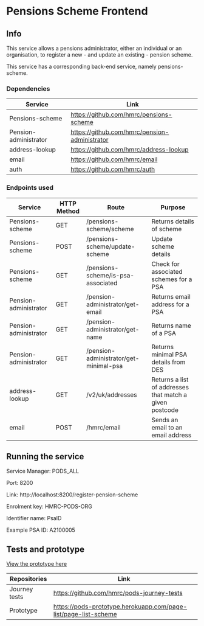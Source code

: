 # Pensions Scheme Frontend 

## Info

This service allows a pensions administrator, either an individual or an organisation, to register a new - and update an existing - pension scheme.

This service has a corresponding back-end service, namely pensions-scheme.

### Dependencies

|Service                |Link                                           |
|-----------------------|-----------------------------------------------|
|Pensions-scheme        |https://github.com/hmrc/pensions-scheme        |
|Pension-administrator  |https://github.com/hmrc/pension-administrator  |
|address-lookup         |https://github.com/hmrc/address-lookup         |
|email                  |https://github.com/hmrc/email                  |
|auth                   |https://github.com/hmrc/auth                   |

### Endpoints used   

|Service | HTTP Method | Route | Purpose
|-----------------------|-------|-------------------------------------------|------------------|
|Pensions-scheme        | GET  | /pensions-scheme/scheme                    | Returns details of scheme |
|Pensions-scheme        | POST  | /pensions-scheme/update-scheme            | Update scheme details |
|Pensions-scheme        | GET   | /pensions-scheme/is-psa-associated        | Check for associated schemes for a PSA | 
|Pension-administrator  | GET   | /pension-administrator/get-email          | Returns email address for a PSA | 
|Pension-administrator  | GET   | /pension-administrator/get-name           | Returns name of a PSA | 
|Pension-administrator  | GET   | /pension-administrator/get-minimal-psa    | Returns minimal PSA details from DES | 
|address-lookup         | GET   | /v2/uk/addresses                          | Returns a list of addresses that match a given postcode | 
|email                  | POST  | /hmrc/email                               | Sends an email to an email address | 

## Running the service

Service Manager: PODS_ALL

Port: 8200

Link: http://localhost:8200/register-pension-scheme

Enrolment key: HMRC-PODS-ORG

Identifier name: PsaID

Example PSA ID: A2100005

## Tests and prototype

[View the prototype here](https://pods-prototype.herokuapp.com/page-list/page-list-scheme)

|Repositories     |Link                                                                   |
|-----------------|-----------------------------------------------------------------------|
|Journey tests    |https://github.com/hmrc/pods-journey-tests       |
|Prototype        |https://pods-prototype.herokuapp.com/page-list/page-list-scheme                    |